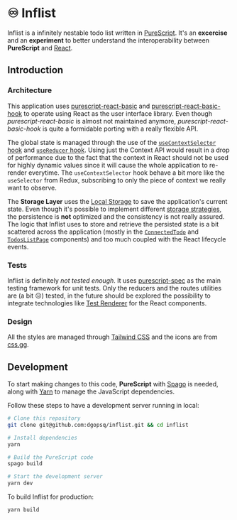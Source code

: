 # ♾ Inflist

Inflist is a infinitely nestable todo list written in [PureScript](https://www.purescript.org/). It's an **excercise** and an **experiment** to better understand the interoperability between **PureScript** and [React](https://reactjs.org/).

## Introduction

### Architecture

This application uses [purescript-react-basic](https://github.com/lumihq/purescript-react-basic) and [purescript-react-basic-hook](https://github.com/megamaddu/purescript-react-basic-hooks) to operate using React as the user interface library. Even though _purescript-react-basic_ is almost not maintained anymore, _purescript-react-basic-hook_ is quite a formidable porting with a really flexible API.

The global state is managed through the use of the [`useContextSelector` hook](https://github.com/dai-shi/use-context-selector) and [`useReducer` hook](https://reactjs.org/docs/hooks-reference.html#usereducer). Using just the Context API would result in a drop of performance due to the fact that the context in React should not be used for highly dynamic values since it will cause the whole application to re-render everytime. The `useContextSelector` hook behave a bit more like the `useSelector` from Redux, subscribing to only the piece of context we really want to observe.

The **Storage Layer** uses the [Local Storage](https://developer.mozilla.org/en-US/docs/Web/API/Window/localStorage) to save the application's current state. Even though it's possible to implement different [storage strategies](https://github.com/dgopsq/inflist/blob/master/src/App/Api/Storage/Storage.purs), the persistence is **not** optimized and the consistency is not really assured. The logic that Inflist uses to store and retrieve the persisted state is a bit scattered across the application (mostly in the [`ConnectedTodo`](https://github.com/dgopsq/inflist/blob/master/src/App/Components/ConnectedTodo.purs) and [`TodosListPage`](https://github.com/dgopsq/inflist/blob/master/src/App/Pages/TodosListPage.purs) components) and too much coupled with the React lifecycle events.

### Tests

Inflist is definitely _not tested enough_. It uses [purescript-spec](https://github.com/purescript-spec/purescript-spec) as the main testing framework for unit tests. Only the reducers and the routes utilities are (a bit 😔) tested, in the future should be explored the possibility to integrate technologies like [Test Renderer](https://reactjs.org/docs/test-renderer.html) for the React components.

### Design

All the styles are managed through [Tailwind CSS](https://tailwindcss.com/) and the icons are from [css.gg](https://css.gg/).

## Development

To start making changes to this code, **PureScript** with [Spago](https://github.com/purescript/spago) is needed, along with [Yarn](https://yarnpkg.com/) to manage the JavaScript dependencies.

Follow these steps to have a development server running in local:

```bash
# Clone this repository
git clone git@github.com:dgopsq/inflist.git && cd inflist

# Install dependencies
yarn

# Build the PureScript code
spago build

# Start the development server
yarn dev
```

To build Inflist for production:

```bash
yarn build
```
